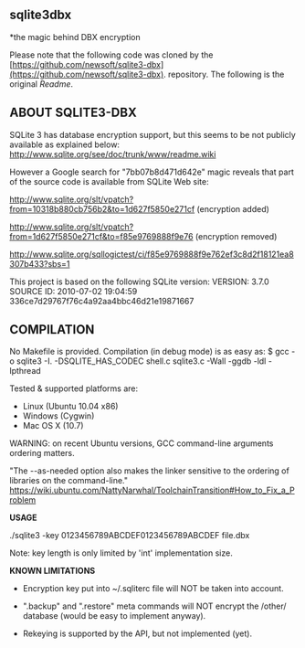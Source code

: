 ## sqlite3dbx
*the magic behind DBX encryption

Please note that the following code was cloned by the
[https://github.com/newsoft/sqlite3-dbx](https://github.com/newsoft/sqlite3-dbx).
repository. The following is the original *Readme*.

## ABOUT SQLITE3-DBX

SQLite 3 has database encryption support, but this seems to be not publicly available as explained below:
http://www.sqlite.org/see/doc/trunk/www/readme.wiki

However a Google search for "7bb07b8d471d642e" magic reveals that part of the source code is available from SQLite Web site:

http://www.sqlite.org/slt/vpatch?from=10318b880cb756b2&to=1d627f5850e271cf (encryption added)

http://www.sqlite.org/slt/vpatch?from=1d627f5850e271cf&to=f85e9769888f9e76 (encryption removed)

http://www.sqlite.org/sqllogictest/ci/f85e9769888f9e762ef3c8d2f18121ea8307b433?sbs=1

This project is based on the following SQLite version:
VERSION: 3.7.0
SOURCE ID: 2010-07-02 19:04:59 336ce7d29767f76c4a92aa4bbc46d21e19871667

## COMPILATION

No Makefile is provided. Compilation (in debug mode) is as easy as:
$ gcc -o sqlite3 -I. -DSQLITE_HAS_CODEC shell.c sqlite3.c -Wall -ggdb -ldl -lpthread

Tested & supported platforms are:
* Linux (Ubuntu 10.04 x86)
* Windows (Cygwin)
* Mac OS X (10.7)

WARNING: on recent Ubuntu versions, GCC command-line arguments ordering matters.

"The --as-needed option also makes the linker sensitive to the ordering of libraries on the command-line."
https://wiki.ubuntu.com/NattyNarwhal/ToolchainTransition#How_to_Fix_a_Problem

**USAGE**

./sqlite3 -key 0123456789ABCDEF0123456789ABCDEF file.dbx

Note: key length is only limited by 'int' implementation size.

**KNOWN LIMITATIONS**

* Encryption key put into ~/.sqliterc file will NOT be taken into account.

* ".backup" and ".restore" meta commands will NOT encrypt the /other/ database (would be easy to implement anyway).

* Rekeying is supported by the API, but not implemented (yet).
